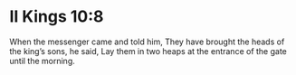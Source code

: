 # II Kings 10:8

When the messenger came and told him, They have brought the heads of the king’s sons, he said, Lay them in two heaps at the entrance of the gate until the morning.
